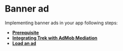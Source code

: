 # Banner ad

Implementing banner ads in your app following steps:

* ****[**Prerequisite**](broken-reference)****
* ****[**Integrating Trek with AdMob Mediation**](broken-reference)****
* ****[**Load an ad**](broken-reference)****
